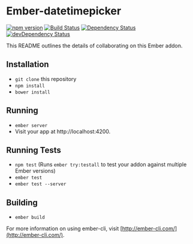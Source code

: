 # Ember-datetimepicker
[![npm version](https://badge.fury.io/js/ember-datetimepicker.svg)](https://badge.fury.io/js/ember-datetimepicker)
[![Build Status](https://travis-ci.org/kellyselden/ember-datetimepicker.svg?branch=master)](https://travis-ci.org/kellyselden/ember-datetimepicker)
[![Dependency Status](https://gemnasium.com/kellyselden/ember-datetimepicker.svg)](https://gemnasium.com/kellyselden/ember-datetimepicker)
[![devDependency Status](https://david-dm.org/kellyselden/ember-datetimepicker/dev-status.svg)](https://david-dm.org/kellyselden/ember-datetimepicker#info=devDependencies)

This README outlines the details of collaborating on this Ember addon.

## Installation

* `git clone` this repository
* `npm install`
* `bower install`

## Running

* `ember server`
* Visit your app at http://localhost:4200.

## Running Tests

* `npm test` (Runs `ember try:testall` to test your addon against multiple Ember versions)
* `ember test`
* `ember test --server`

## Building

* `ember build`

For more information on using ember-cli, visit [http://ember-cli.com/](http://ember-cli.com/).
